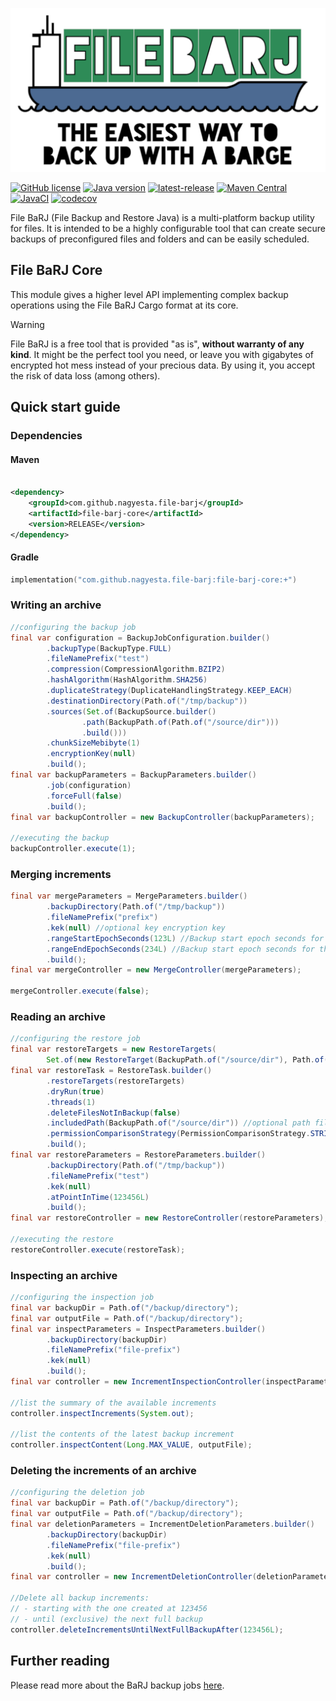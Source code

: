 ![FileBarj](../.github/assets/FileBarJ-logo-512.png)

[![GitHub license](https://img.shields.io/github/license/nagyesta/file-barj?color=informational)](https://raw.githubusercontent.com/nagyesta/file-barj/main/LICENSE)
[![Java version](https://img.shields.io/badge/Java%20version-17-yellow?logo=java)](https://img.shields.io/badge/Java%20version-17-yellow?logo=java)
[![latest-release](https://img.shields.io/github/v/tag/nagyesta/file-barj?color=blue&logo=git&label=releases&sort=semver)](https://github.com/nagyesta/file-barj/releases)
[![Maven Central](https://img.shields.io/maven-central/v/com.github.nagyesta.file-barj/file-barj-job?logo=apache-maven&color=blue)](https://search.maven.org/search?q=com.github.nagyesta.file-barj)
[![JavaCI](https://img.shields.io/github/actions/workflow/status/nagyesta/file-barj/gradle.yml?logo=github&branch=main)](https://github.com/nagyesta/file-barj/actions/workflows/gradle.yml)
[![codecov](https://img.shields.io/codecov/c/github/nagyesta/file-barj?label=Coverage&flag=core&token=62UC72ZRF0)](https://app.codecov.io/gh/nagyesta/file-barj?flags%5B0%5D=core)

File BaRJ (File Backup and Restore Java) is a multi-platform backup utility for files. It is intended to be a highly configurable tool
that can create secure backups of preconfigured files and folders and can be easily scheduled.

## File BaRJ Core

This module gives a higher level API implementing complex backup operations using the File BaRJ Cargo format
at its core.

> [!WARNING]
> File BaRJ is a free tool that is provided "as is", **without warranty of any kind**. It might be the perfect tool you need, or leave you
> with gigabytes of encrypted hot mess instead of your precious data. By using it, you accept the risk of data loss (among others).

## Quick start guide

### Dependencies

#### Maven

```xml

<dependency>
    <groupId>com.github.nagyesta.file-barj</groupId>
    <artifactId>file-barj-core</artifactId>
    <version>RELEASE</version>
</dependency>
```

#### Gradle

```kotlin
implementation("com.github.nagyesta.file-barj:file-barj-core:+")
```

### Writing an archive

```java
//configuring the backup job
final var configuration = BackupJobConfiguration.builder()
        .backupType(BackupType.FULL)
        .fileNamePrefix("test")
        .compression(CompressionAlgorithm.BZIP2)
        .hashAlgorithm(HashAlgorithm.SHA256)
        .duplicateStrategy(DuplicateHandlingStrategy.KEEP_EACH)
        .destinationDirectory(Path.of("/tmp/backup"))
        .sources(Set.of(BackupSource.builder()
                .path(BackupPath.of(Path.of("/source/dir")))
                .build()))
        .chunkSizeMebibyte(1)
        .encryptionKey(null)
        .build();
final var backupParameters = BackupParameters.builder()
        .job(configuration)
        .forceFull(false)
        .build();
final var backupController = new BackupController(backupParameters);

//executing the backup
backupController.execute(1);
```

### Merging increments

```java
final var mergeParameters = MergeParameters.builder()
        .backupDirectory(Path.of("/tmp/backup"))
        .fileNamePrefix("prefix")
        .kek(null) //optional key encryption key
        .rangeStartEpochSeconds(123L) //Backup start epoch seconds for the first file of the range (inclusive)
        .rangeEndEpochSeconds(234L) //Backup start epoch seconds for the last file of the range (inclusive)
        .build();
final var mergeController = new MergeController(mergeParameters);

mergeController.execute(false);
```

### Reading an archive

```java
//configuring the restore job
final var restoreTargets = new RestoreTargets(
        Set.of(new RestoreTarget(BackupPath.of("/source/dir"), Path.of("/tmp/restore/to"))));
final var restoreTask = RestoreTask.builder()
        .restoreTargets(restoreTargets)
        .dryRun(true)
        .threads(1)
        .deleteFilesNotInBackup(false)
        .includedPath(BackupPath.of("/source/dir")) //optional path filter
        .permissionComparisonStrategy(PermissionComparisonStrategy.STRICT) //optional
        .build();
final var restoreParameters = RestoreParameters.builder()
        .backupDirectory(Path.of("/tmp/backup"))
        .fileNamePrefix("test")
        .kek(null)
        .atPointInTime(123456L)
        .build();
final var restoreController = new RestoreController(restoreParameters);

//executing the restore
restoreController.execute(restoreTask);
```

### Inspecting an archive

```java
//configuring the inspection job
final var backupDir = Path.of("/backup/directory");
final var outputFile = Path.of("/backup/directory");
final var inspectParameters = InspectParameters.builder()
        .backupDirectory(backupDir)
        .fileNamePrefix("file-prefix")
        .kek(null)
        .build();
final var controller = new IncrementInspectionController(inspectParameters);

//list the summary of the available increments
controller.inspectIncrements(System.out);

//list the contents of the latest backup increment
controller.inspectContent(Long.MAX_VALUE, outputFile);
```

### Deleting the increments of an archive

```java
//configuring the deletion job
final var backupDir = Path.of("/backup/directory");
final var outputFile = Path.of("/backup/directory");
final var deletionParameters = IncrementDeletionParameters.builder()
        .backupDirectory(backupDir)
        .fileNamePrefix("file-prefix")
        .kek(null)
        .build();
final var controller = new IncrementDeletionController(deletionParameters);

//Delete all backup increments:
// - starting with the one created at 123456
// - until (exclusive) the next full backup
controller.deleteIncrementsUntilNextFullBackupAfter(123456L);
```

## Further reading

Please read more about the BaRJ backup jobs [here](https://github.com/nagyesta/file-barj/wiki/Backup-job-configuration-tips).
